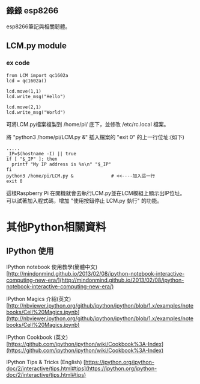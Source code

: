## 錄錄 esp8266

esp8266筆記與相關韌體。


## LCM.py module

### ex code
    from LCM import qc1602a
    lcd = qc1602a()

    lcd.move(1,1)
    lcd.write_msg("Hello")

    lcd.move(2,1)
    lcd.write_msg("World")
    

可將LCM.py檔案複製到 /home/pi/ 底下，並修改 /etc/rc.local 檔案。

將 "python3 /home/pi/LCM.py &" 插入檔案的 "exit 0" 的上一行位址:(如下)

    .....
    _IP=$(hostname -I) || true
    if [ "$_IP" ]; then
      printf "My IP address is %s\n" "$_IP"
    fi
    python3 /home/pi/LCM.py &              # <<----加入這一行
    exit 0 



這樣Raspberry Pi 在開機就會去執行LCM.py並在LCM模組上顯示出IP位址。    
可以試著加入程式碼，增加 "使用按鈕停止 LCM.py 埶行" 的功能。

# 其他Python相關資料

## IPython 使用

IPython notebook 使用教學(簡體中文)
[http://mindonmind.github.io/2013/02/08/ipython-notebook-interactive-computing-new-era/](http://mindonmind.github.io/2013/02/08/ipython-notebook-interactive-computing-new-era/)


IPython Magics 介紹(英文)
[http://nbviewer.ipython.org/github/ipython/ipython/blob/1.x/examples/notebooks/Cell%20Magics.ipynb](http://nbviewer.ipython.org/github/ipython/ipython/blob/1.x/examples/notebooks/Cell%20Magics.ipynb)


IPython Cookbook (英文)
[https://github.com/ipython/ipython/wiki/Cookbook%3A-Index](https://github.com/ipython/ipython/wiki/Cookbook%3A-Index)


IPython Tips & Tricks (English)
[https://ipython.org/ipython-doc/2/interactive/tips.html#tips](https://ipython.org/ipython-doc/2/interactive/tips.html#tips)
